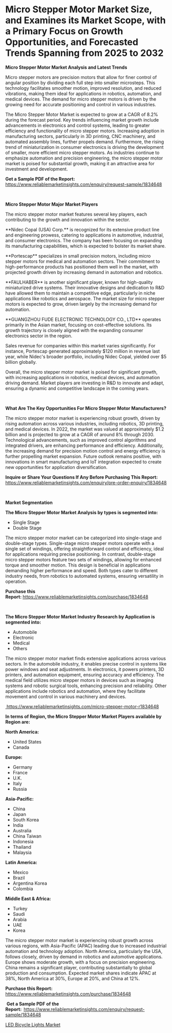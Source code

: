 <p><h1>Micro Stepper Motor Market Size, and Examines its Market Scope, with a Primary Focus on Growth Opportunities, and Forecasted Trends Spanning from 2025 to 2032</h1></p><p><strong>Micro Stepper Motor Market Analysis and Latest Trends</strong></p>
<p><p>Micro stepper motors are precision motors that allow for finer control of angular position by dividing each full step into smaller microsteps. This technology facilitates smoother motion, improved resolution, and reduced vibrations, making them ideal for applications in robotics, automation, and medical devices. The demand for micro stepper motors is driven by the growing need for accurate positioning and control in various industries.</p><p>The Micro Stepper Motor Market is expected to grow at a CAGR of 8.2% during the forecast period. Key trends influencing market growth include advancements in electronics and control systems, leading to greater efficiency and functionality of micro stepper motors. Increasing adoption in manufacturing sectors, particularly in 3D printing, CNC machinery, and automated assembly lines, further propels demand. Furthermore, the rising trend of miniaturization in consumer electronics is driving the development of smaller, more efficient micro stepper motors. As industries continue to emphasize automation and precision engineering, the micro stepper motor market is poised for substantial growth, making it an attractive area for investment and development.</p></p>
<p><strong>Get a Sample PDF of the Report:&nbsp;</strong> <a href="https://www.reliablemarketinsights.com/enquiry/request-sample/1834648?utm_campaign=2135&utm_medium=2&utm_source=Github&utm_content=ia&utm_term=11022025&utm_id=micro-stepper-motor">https://www.reliablemarketinsights.com/enquiry/request-sample/1834648</a></p>
<p>&nbsp;</p>
<p><strong>Micro Stepper Motor Major Market Players</strong></p>
<p><p>The micro stepper motor market features several key players, each contributing to the growth and innovation within the sector. </p><p>**Nidec Copal (USA) Corp.** is recognized for its extensive product line and engineering prowess, catering to applications in automotive, industrial, and consumer electronics. The company has been focusing on expanding its manufacturing capabilities, which is expected to bolster its market share.</p><p>**Portescap** specializes in small precision motors, including micro stepper motors for medical and automation sectors. Their commitment to high-performance products has positioned them well in the market, with projected growth driven by increasing demand in automation and robotics.</p><p>**FAULHABER** is another significant player, known for high-quality miniaturized drive systems. Their innovative designs and dedication to R&D have allowed them to maintain a competitive edge, particularly in niche applications like robotics and aerospace. The market size for micro stepper motors is expected to grow, driven largely by the increasing demand for automation.</p><p>**GUANGZHOU FUDE ELECTRONIC TECHNOLOGY CO., LTD** operates primarily in the Asian market, focusing on cost-effective solutions. Its growth trajectory is closely aligned with the expanding consumer electronics sector in the region.</p><p>Sales revenue for companies within this market varies significantly. For instance, Portescap generated approximately $120 million in revenue last year, while Nidec's broader portfolio, including Nidec Copal, yielded over $5 billion globally. </p><p>Overall, the micro stepper motor market is poised for significant growth, with increasing applications in robotics, medical devices, and automation driving demand. Market players are investing in R&D to innovate and adapt, ensuring a dynamic and competitive landscape in the coming years.</p></p>
<p>&nbsp;</p>
<p><strong>What Are The Key Opportunities For Micro Stepper Motor Manufacturers?</strong></p>
<p><p>The micro stepper motor market is experiencing robust growth, driven by rising automation across various industries, including robotics, 3D printing, and medical devices. In 2022, the market was valued at approximately $1.2 billion and is projected to grow at a CAGR of around 8% through 2030. Technological advancements, such as improved control algorithms and integrated drivers, are enhancing performance and efficiency. Additionally, the increasing demand for precision motion control and energy efficiency is further propelling market expansion. Future outlook remains positive, with innovations in smart manufacturing and IoT integration expected to create new opportunities for application diversification.</p></p>
<p><strong>Inquire or Share Your Questions If Any Before Purchasing This Report:</strong> <a href="https://www.reliablemarketinsights.com/enquiry/pre-order-enquiry/1834648?utm_campaign=2135&utm_medium=2&utm_source=Github&utm_content=ia&utm_term=11022025&utm_id=micro-stepper-motor">https://www.reliablemarketinsights.com/enquiry/pre-order-enquiry/1834648</a></p>
<p>&nbsp;</p>
<p><strong>Market Segmentation</strong></p>
<p><strong>The Micro Stepper Motor Market Analysis by types is segmented into:</strong></p>
<p><ul><li>Single Stage</li><li>Double Stage</li></ul></p>
<p><p>The micro stepper motor market can be categorized into single-stage and double-stage types. Single-stage micro stepper motors operate with a single set of windings, offering straightforward control and efficiency, ideal for applications requiring precise positioning. In contrast, double-stage micro stepper motors feature two sets of windings, allowing for enhanced torque and smoother motion. This design is beneficial in applications demanding higher performance and speed. Both types cater to different industry needs, from robotics to automated systems, ensuring versatility in operation.</p></p>
<p><strong>Purchase this Report:&nbsp;</strong><a href="https://www.reliablemarketinsights.com/purchase/1834648?utm_campaign=2135&utm_medium=2&utm_source=Github&utm_content=ia&utm_term=11022025&utm_id=micro-stepper-motor">https://www.reliablemarketinsights.com/purchase/1834648</a></p>
<p>&nbsp;</p>
<p><strong>The Micro Stepper Motor Market Industry Research by Application is segmented into:</strong></p>
<p><ul><li>Automobile</li><li>Electronic</li><li>Medical</li><li>Others</li></ul></p>
<p><p>The micro stepper motor market finds extensive applications across various sectors. In the automobile industry, it enables precise control in systems like power windows and seat adjustments. In electronics, it powers printers, 3D printers, and automation equipment, ensuring accuracy and efficiency. The medical field utilizes micro stepper motors in devices such as imaging systems and robotic surgical tools, enhancing precision and reliability. Other applications include robotics and automation, where they facilitate movement and control in various machinery and devices.</p></p>
<p><a href="https://www.reliablemarketinsights.com/micro-stepper-motor-r1834648?utm_campaign=2135&utm_medium=2&utm_source=Github&utm_content=ia&utm_term=11022025&utm_id=micro-stepper-motor">&nbsp;https://www.reliablemarketinsights.com/micro-stepper-motor-r1834648</a></p>
<p><strong>In terms of Region, the Micro Stepper Motor Market Players available by Region are:</strong></p>
<p>
    <p> <strong> North America: </strong>
        <ul>
            <li>United States</li>
            <li>Canada</li>
        </ul>
        </p> 
    <p> <strong> Europe: </strong>
        <ul>
            <li>Germany</li>
            <li>France</li>
            <li>U.K.</li>
            <li>Italy</li>
            <li>Russia</li>
        </ul>
        </p> 
    <p> <strong> Asia-Pacific: </strong>
        <ul>
            <li>China</li>
            <li>Japan</li>
            <li>South Korea</li>
            <li>India</li>
            <li>Australia</li>
            <li>China Taiwan</li>
            <li>Indonesia</li>
            <li>Thailand</li>
            <li>Malaysia</li>
        </ul>
        </p> 
    <p> <strong> Latin America: </strong>
        <ul>
            <li>Mexico</li>
            <li>Brazil</li>
            <li>Argentina Korea</li>
            <li>Colombia</li>
        </ul>
        </p> 
    <p> <strong> Middle East & Africa: </strong>
        <ul>
            <li>Turkey</li>
            <li>Saudi</li>
            <li>Arabia</li>
            <li>UAE</li>
            <li>Korea</li>
        </ul>
    </p>
    </p>
<p><p>The micro stepper motor market is experiencing robust growth across various regions, with Asia-Pacific (APAC) leading due to increased industrial automation and technology adoption. North America, particularly the USA, follows closely, driven by demand in robotics and automotive applications. Europe shows moderate growth, with a focus on precision engineering. China remains a significant player, contributing substantially to global production and consumption. Expected market shares indicate APAC at 38%, North America at 30%, Europe at 20%, and China at 12%.</p></p>
<p><strong>Purchase this Report: </strong><a href="https://www.reliablemarketinsights.com/purchase/1834648?utm_campaign=2135&utm_medium=2&utm_source=Github&utm_content=ia&utm_term=11022025&utm_id=micro-stepper-motor">https://www.reliablemarketinsights.com/purchase/1834648</a></p>
<p>&nbsp;<strong>Get a Sample PDF of the Report:&nbsp;&nbsp;</strong><a href="https://www.reliablemarketinsights.com/enquiry/request-sample/1834648?utm_campaign=2135&utm_medium=2&utm_source=Github&utm_content=ia&utm_term=11022025&utm_id=micro-stepper-motor">https://www.reliablemarketinsights.com/enquiry/request-sample/1834648</a></p>
<p><strong></strong></p>
<p><p><a href="https://github.com/AshikRahman991/Market-Research-Report-List-1/blob/main/led-bicycle-lights-market.md?utm_campaign=2135&utm_medium=2&utm_source=Github&utm_content=ia&utm_term=11022025&utm_id=micro-stepper-motor">LED Bicycle Lights Market</a></p></p>
